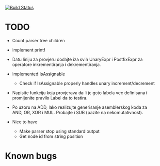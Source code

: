 [![Build Status](https://travis-ci.org/elvircrn/bcomp.svg?branch=master)](https://travis-ci.org/elvircrn/bcomp)

# TODO
* Count parser tree children

* Implement printf

* Datu liniju za provjeru dodajte iza svih UnaryExpr i PostfixExpr za operatore inkrementiranja i dekrementiranja.

* Implemented IsAssignable
  * Check if IsAssignable properly handles unary increment/decrement

* Napisite funkciju koja provjerava da li je goto labela vec definisana i promijenite pravilo Label da to testira.

* Po uzoru na ADD, lako realizujte generisanje asemblerskog koda za AND, OR, XOR i MUL. Probajte i SUB (pazite na nekomutativnost).

* Nice to have 
  * Make parser stop using standard output 
  * Get node id from string position

# Known bugs
